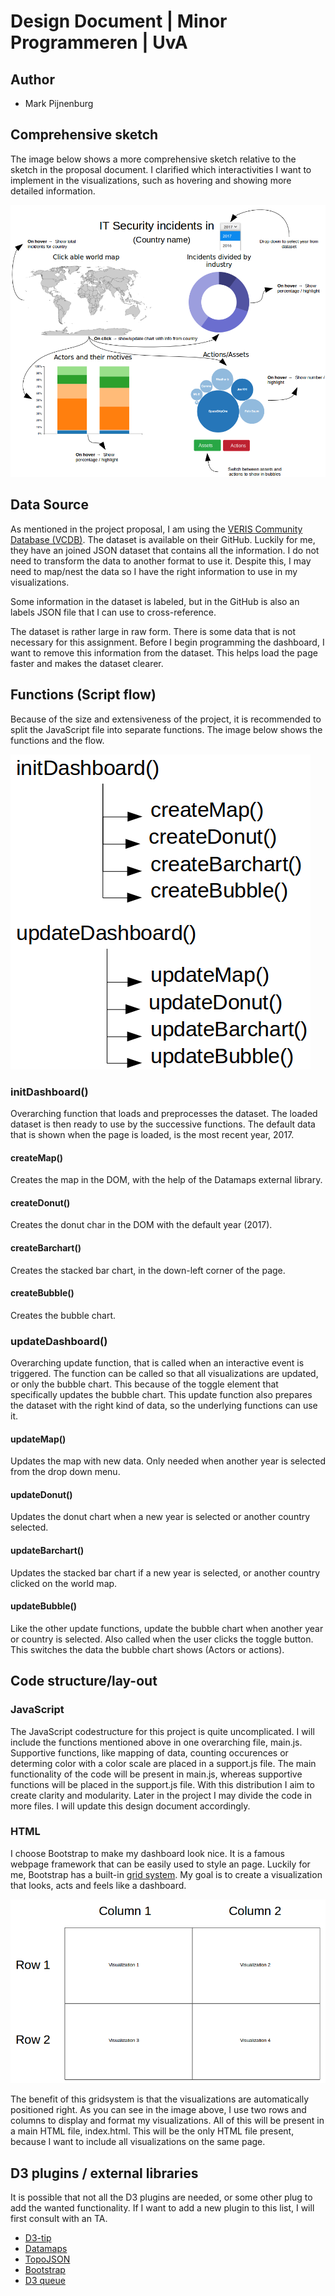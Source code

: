 # Design Document  | Minor Programmeren | UvA
## Author
* Mark Pijnenburg

## Comprehensive sketch
The image below shows a more comprehensive sketch relative to the sketch in the proposal document. I clarified which interactivities I want to implement in the visualizations, such as hovering and showing more detailed information.

![Sketch](docs/detailed_sketch.png)

## Data Source
As mentioned in the project proposal, I am using the [VERIS Community Database (VCDB)](https://github.com/vz-risk/VCDB). The dataset is available on their GitHub. Luckily for me, they have an joined JSON dataset that contains all the information. I do not need to transform the data to another format to use it. Despite this, I may need to map/nest the data so I have the right information to use in my visualizations.

Some information in the dataset is labeled, but in the GitHub is also an labels JSON file that I can use to cross-reference.

The dataset is rather large in raw form. There is some data that is not necessary for this assignment. Before I begin programming the dashboard, I want to remove this information from the dataset. This helps load the page faster and makes the dataset clearer.

## Functions (Script flow)

Because of the size and extensiveness of the project, it is recommended to split the JavaScript file into separate functions. The image below shows the functions and the flow.

![Flow](docs/flow.png)

### initDashboard()
Overarching function that loads and preprocesses the dataset. The loaded dataset is then ready to use by the successive functions. The default data that is shown when the page is loaded, is the most recent year, 2017.
#### createMap()
Creates the map in the DOM, with the help of the Datamaps external library.
#### createDonut()
Creates the donut char in the DOM with the default year (2017).

#### createBarchart()
Creates the stacked bar chart, in the down-left corner of the page.

#### createBubble()
Creates the bubble chart.

### updateDashboard()
Overarching update function, that is called when an interactive event is triggered. The function can be called so that all visualizations are updated, or only the bubble chart. This because of the toggle element that specifically updates the bubble chart. This update function also prepares the dataset with the right kind of data, so the underlying functions can use it.

#### updateMap()
Updates the map with new data. Only needed when another year is selected from the drop down menu.

#### updateDonut()
Updates the donut chart when a new year is selected or another country selected.

#### updateBarchart()
Updates the stacked bar chart if a new year is selected, or another country clicked on the world map.

#### updateBubble()
Like the other update functions, update the bubble chart when another year or country is selected. Also called when the user clicks the toggle button. This switches the data the bubble chart shows (Actors or actions).



## Code structure/lay-out
### JavaScript
The JavaScript codestructure for this project is quite uncomplicated. I will include the functions mentioned above in one overarching file, main.js. Supportive functions, like mapping of data, counting occurences or determing color with a color scale are placed in a support.js file. The main functionality of the code will be present in main.js, whereas supportive functions will be placed in the support.js file. With this distribution I aim to create clarity and modularity. Later in the project I may divide the code in more files. I will update this design document accordingly.

### HTML
I choose Bootstrap to make my dashboard look nice. It is a famous webpage framework that can be easily used to style an page. Luckily for me, Bootstrap has a built-in [grid system](https://v4-alpha.getbootstrap.com/layout/grid/). My goal is to create a visualization that looks, acts and feels like a dashboard.

![Grid](docs/html_structure.png)

The benefit of this gridsystem is that the visualizations are automatically positioned right. As you can see in the image above, I use two rows and columns to display and format my visualizations. All of this will be present in a main HTML file, index.html. This will be the only HTML file present, because I want to include all visualizations on the same page.

## D3 plugins / external libraries
It is possible that not all the D3 plugins are needed, or some other plug to add the wanted functionality. If I want to add a new plugin to this list, I will first consult with an TA.

* [D3-tip](https://github.com/caged/d3-tip)
* [Datamaps](http://datamaps.github.io/)
* [TopoJSON](https://github.com/topojson/topojson)
* [Bootstrap](https://getbootstrap.com/)
* [D3 queue](https://github.com/d3/d3-queue)
